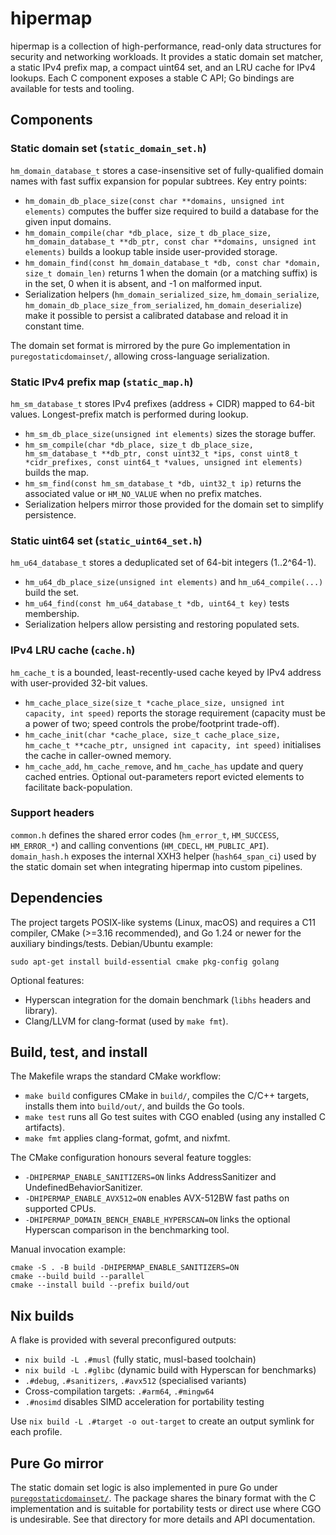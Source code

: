 # hipermap

hipermap is a collection of high-performance, read-only data structures for
security and networking workloads. It provides a static domain set matcher, a
static IPv4 prefix map, a compact uint64 set, and an LRU cache for IPv4 lookups.
Each C component exposes a stable C API; Go bindings are available for tests and
tooling.

## Components

### Static domain set (`static_domain_set.h`)
`hm_domain_database_t` stores a case-insensitive set of fully-qualified domain
names with fast suffix expansion for popular subtrees. Key entry points:

- `hm_domain_db_place_size(const char **domains, unsigned int elements)`
  computes the buffer size required to build a database for the given input
  domains.
- `hm_domain_compile(char *db_place, size_t db_place_size,
  hm_domain_database_t **db_ptr, const char **domains, unsigned int elements)`
  builds a lookup table inside user-provided storage.
- `hm_domain_find(const hm_domain_database_t *db, const char *domain,
  size_t domain_len)` returns 1 when the domain (or a matching suffix) is in the
  set, 0 when it is absent, and -1 on malformed input.
- Serialization helpers (`hm_domain_serialized_size`, `hm_domain_serialize`,
  `hm_domain_db_place_size_from_serialized`, `hm_domain_deserialize`) make it
  possible to persist a calibrated database and reload it in constant time.

The domain set format is mirrored by the pure Go implementation in
`puregostaticdomainset/`, allowing cross-language serialization.

### Static IPv4 prefix map (`static_map.h`)
`hm_sm_database_t` stores IPv4 prefixes (address + CIDR) mapped to 64-bit
values. Longest-prefix match is performed during lookup.

- `hm_sm_db_place_size(unsigned int elements)` sizes the storage buffer.
- `hm_sm_compile(char *db_place, size_t db_place_size,
  hm_sm_database_t **db_ptr, const uint32_t *ips,
  const uint8_t *cidr_prefixes, const uint64_t *values,
  unsigned int elements)` builds the map.
- `hm_sm_find(const hm_sm_database_t *db, uint32_t ip)` returns the associated
  value or `HM_NO_VALUE` when no prefix matches.
- Serialization helpers mirror those provided for the domain set to simplify
  persistence.

### Static uint64 set (`static_uint64_set.h`)
`hm_u64_database_t` stores a deduplicated set of 64-bit integers (1..2^64-1).

- `hm_u64_db_place_size(unsigned int elements)` and
  `hm_u64_compile(...)` build the set.
- `hm_u64_find(const hm_u64_database_t *db, uint64_t key)` tests membership.
- Serialization helpers allow persisting and restoring populated sets.

### IPv4 LRU cache (`cache.h`)
`hm_cache_t` is a bounded, least-recently-used cache keyed by IPv4 address with
user-provided 32-bit values.

- `hm_cache_place_size(size_t *cache_place_size, unsigned int capacity,
  int speed)` reports the storage requirement (capacity must be a power of two;
  speed controls the probe/footprint trade-off).
- `hm_cache_init(char *cache_place, size_t cache_place_size,
  hm_cache_t **cache_ptr, unsigned int capacity, int speed)` initialises the
  cache in caller-owned memory.
- `hm_cache_add`, `hm_cache_remove`, and `hm_cache_has` update and query cached
  entries. Optional out-parameters report evicted elements to facilitate
  back-population.

### Support headers
`common.h` defines the shared error codes (`hm_error_t`, `HM_SUCCESS`,
`HM_ERROR_*`) and calling conventions (`HM_CDECL`, `HM_PUBLIC_API`).
`domain_hash.h` exposes the internal XXH3 helper (`hash64_span_ci`) used by the
static domain set when integrating hipermap into custom pipelines.

## Dependencies
The project targets POSIX-like systems (Linux, macOS) and requires a C11
compiler, CMake (>=3.16 recommended), and Go 1.24 or newer for the auxiliary
bindings/tests. Debian/Ubuntu example:

```
sudo apt-get install build-essential cmake pkg-config golang
```

Optional features:
- Hyperscan integration for the domain benchmark (`libhs` headers and library).
- Clang/LLVM for clang-format (used by `make fmt`).

## Build, test, and install
The Makefile wraps the standard CMake workflow:

- `make build` configures CMake in `build/`, compiles the C/C++ targets,
  installs them into `build/out/`, and builds the Go tools.
- `make test` runs all Go test suites with CGO enabled (using any installed C
  artifacts).
- `make fmt` applies clang-format, gofmt, and nixfmt.

The CMake configuration honours several feature toggles:

- `-DHIPERMAP_ENABLE_SANITIZERS=ON` links AddressSanitizer and
  UndefinedBehaviorSanitizer.
- `-DHIPERMAP_ENABLE_AVX512=ON` enables AVX-512BW fast paths on supported CPUs.
- `-DHIPERMAP_DOMAIN_BENCH_ENABLE_HYPERSCAN=ON` links the optional Hyperscan
  comparison in the benchmarking tool.

Manual invocation example:

```
cmake -S . -B build -DHIPERMAP_ENABLE_SANITIZERS=ON
cmake --build build --parallel
cmake --install build --prefix build/out
```

## Nix builds
A flake is provided with several preconfigured outputs:

- `nix build -L .#musl` (fully static, musl-based toolchain)
- `nix build -L .#glibc` (dynamic build with Hyperscan for benchmarks)
- `.#debug`, `.#sanitizers`, `.#avx512` (specialised variants)
- Cross-compilation targets: `.#arm64`, `.#mingw64`
- `.#nosimd` disables SIMD acceleration for portability testing

Use `nix build -L .#target -o out-target` to create an output symlink for each
profile.

## Pure Go mirror
The static domain set logic is also implemented in pure Go under
[`puregostaticdomainset/`](puregostaticdomainset/). The package shares the binary format with the C
implementation and is suitable for portability tests or direct use where CGO is
undesirable. See that directory for more details and API documentation.
